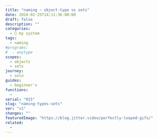 ```yaml
---
title: "naming ~ object-type vs sets"
date: 2024-02-25T14:11:36-08:00
draft: false
description: ""
categories:
  - 🎡 my system
tags:
  - naming
#programs:
#  - anytype
scopes:
  - objects
  - sets
journey:
  - solo
guides:
  - beginner's
functions:
  -
serial: "015"
slug: "naming-types-sets"
ver: "v1"
changes: ""
featuredImage: "https://blog.jitter.video/perfectly-looped-gifs/"
related:
  -
---
```





<!-- scraps
~ ~ ~ ~ ~ ~ ~ ~ ~ ~ ~ ~ ~ ~ ~ ~ ~ ~ ~ ~ ~ ~ ~ ~ ~ ~ ~ ~
~ • ~ • ~ • ~ • ~ • ~ • ~ • ~ • ~ • ~ • ~ • ~ • ~ • ~ •
~ ~ ~ ~ ~ ~ ~ ~ ~ ~ ~ ~ ~ ~ ~ ~ ~ ~ ~ ~ ~ ~ ~ ~ ~ ~ ~ ~


-->

